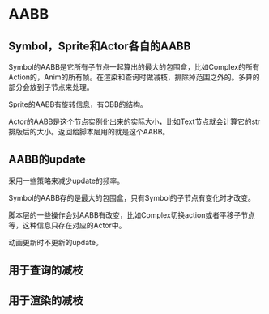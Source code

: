 # AABB

## Symbol，Sprite和Actor各自的AABB

Symbol的AABB是它所有子节点一起算出的最大的包围盒，比如Complex的所有Action的，Anim的所有帧。在渲染和查询时做减枝，排除掉范围之外的。多算的部分会放到子节点来处理。

Sprite的AABB有旋转信息，有OBB的结构。

Actor的AABB是这个节点实例化出来的实际大小，比如Text节点就会计算它的str排版后的大小。返回给脚本层用的就是这个AABB。

## AABB的update

采用一些策略来减少update的频率。

Symbol的AABB存的是最大的包围盒，只有Symbol的子节点有变化时才改变。

脚本层的一些操作会对AABB有改变，比如Complex切换action或者平移子节点等，这种信息只存在对应的Actor中。

动画更新时不更新的update。

## 用于查询的减枝



## 用于渲染的减枝